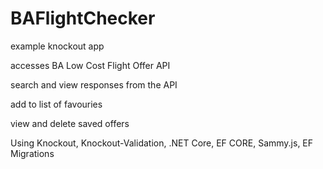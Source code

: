 # BAFlightChecker
example knockout app

accesses BA Low Cost Flight Offer API

search and view responses from the API

add to list of favouries

view and delete saved offers

Using 
Knockout, Knockout-Validation, .NET Core, EF CORE, Sammy.js, EF Migrations

